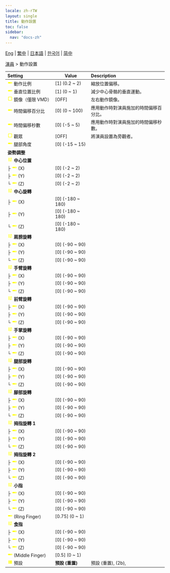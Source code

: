 ```yaml
---
locale: zh-rTW
layout: single
title: 動作設置
toc: false
sidebar:
  nav: "docs-zh"
---
```

[Eng](/dancexr/menu/2025.4/actor/actor_motion) | [繁中](/tw/dancexr/menu/2025.4/actor/actor_motion) | [日本語](/jp/dancexr/menu/2025.4/actor/actor_motion) | [한국어](/kr/dancexr/menu/2025.4/actor/actor_motion) | [简中](/zh/dancexr/menu/2025.4/actor/actor_motion)

[演員](../menu#演員) > 動作設置



| Setting | Value | Description |
| :--- | --- | :--- |
|<nobr><img src="/images/icon/ic_slider.png" alt="slider icon"/> 動作比例</nobr>| [1] (0.2 ~ 2) | 縮放位置偏移。
|<nobr><img src="/images/icon/ic_slider.png" alt="slider icon"/> 垂直位置比例</nobr>| [1] (0 ~ 1) | 減少中心骨骼的垂直運動。
|<nobr><img src="/images/icon/ic_check_off.png" alt="check off icon"/> 鏡像（僅限 VMD）</nobr>| [OFF] | 左右動作鏡像。
|<nobr><img src="/images/icon/ic_slider.png" alt="slider icon"/> 時間偏移百分比</nobr>| [0] (0 ~ 100) | 應用動作時對演員施加的時間偏移百分比。
|<nobr><img src="/images/icon/ic_slider.png" alt="slider icon"/> 時間偏移秒數</nobr>| [0] (-5 ~ 5) | 應用動作時對演員施加的時間偏移秒數。
|<nobr><img src="/images/icon/ic_check_off.png" alt="check off icon"/> 觀眾</nobr>| [OFF] | 將演員設置為旁觀者。
|<nobr><img src="/images/icon/ic_slider.png" alt="slider icon"/> 腿部角度</nobr>| [0] (-15 ~ 15) | 
|<nobr> <b>姿勢調整</b></nobr>|| 
|<nobr><img src="/images/icon/ic_tune.png" alt="tune icon"/> <b>中心位置</b></nobr>| | 
|<nobr>├&nbsp;<img src="/images/icon/ic_slider.png" alt="slider icon"/> (X)</nobr>| [0] (-2 ~ 2) | 
|<nobr>├&nbsp;<img src="/images/icon/ic_slider.png" alt="slider icon"/> (Y)</nobr>| [0] (-2 ~ 2) | 
|<nobr>└&nbsp;<img src="/images/icon/ic_slider.png" alt="slider icon"/> (Z)</nobr>| [0] (-2 ~ 2) | 
|<nobr><img src="/images/icon/ic_tune.png" alt="tune icon"/> <b>中心旋轉</b></nobr>| | 
|<nobr>├&nbsp;<img src="/images/icon/ic_slider.png" alt="slider icon"/> (X)</nobr>| [0] (-180 ~ 180) | 
|<nobr>├&nbsp;<img src="/images/icon/ic_slider.png" alt="slider icon"/> (Y)</nobr>| [0] (-180 ~ 180) | 
|<nobr>└&nbsp;<img src="/images/icon/ic_slider.png" alt="slider icon"/> (Z)</nobr>| [0] (-180 ~ 180) | 
|<nobr><img src="/images/icon/ic_tune.png" alt="tune icon"/> <b>肩膀旋轉</b></nobr>| | 
|<nobr>├&nbsp;<img src="/images/icon/ic_slider.png" alt="slider icon"/> (X)</nobr>| [0] (-90 ~ 90) | 
|<nobr>├&nbsp;<img src="/images/icon/ic_slider.png" alt="slider icon"/> (Y)</nobr>| [0] (-90 ~ 90) | 
|<nobr>└&nbsp;<img src="/images/icon/ic_slider.png" alt="slider icon"/> (Z)</nobr>| [0] (-90 ~ 90) | 
|<nobr><img src="/images/icon/ic_tune.png" alt="tune icon"/> <b>手臂旋轉</b></nobr>| | 
|<nobr>├&nbsp;<img src="/images/icon/ic_slider.png" alt="slider icon"/> (X)</nobr>| [0] (-90 ~ 90) | 
|<nobr>├&nbsp;<img src="/images/icon/ic_slider.png" alt="slider icon"/> (Y)</nobr>| [0] (-90 ~ 90) | 
|<nobr>└&nbsp;<img src="/images/icon/ic_slider.png" alt="slider icon"/> (Z)</nobr>| [0] (-90 ~ 90) | 
|<nobr><img src="/images/icon/ic_tune.png" alt="tune icon"/> <b>前臂旋轉</b></nobr>| | 
|<nobr>├&nbsp;<img src="/images/icon/ic_slider.png" alt="slider icon"/> (X)</nobr>| [0] (-90 ~ 90) | 
|<nobr>├&nbsp;<img src="/images/icon/ic_slider.png" alt="slider icon"/> (Y)</nobr>| [0] (-90 ~ 90) | 
|<nobr>└&nbsp;<img src="/images/icon/ic_slider.png" alt="slider icon"/> (Z)</nobr>| [0] (-90 ~ 90) | 
|<nobr><img src="/images/icon/ic_tune.png" alt="tune icon"/> <b>手掌旋轉</b></nobr>| | 
|<nobr>├&nbsp;<img src="/images/icon/ic_slider.png" alt="slider icon"/> (X)</nobr>| [0] (-90 ~ 90) | 
|<nobr>├&nbsp;<img src="/images/icon/ic_slider.png" alt="slider icon"/> (Y)</nobr>| [0] (-90 ~ 90) | 
|<nobr>└&nbsp;<img src="/images/icon/ic_slider.png" alt="slider icon"/> (Z)</nobr>| [0] (-90 ~ 90) | 
|<nobr><img src="/images/icon/ic_tune.png" alt="tune icon"/> <b>腿部旋轉</b></nobr>| | 
|<nobr>├&nbsp;<img src="/images/icon/ic_slider.png" alt="slider icon"/> (X)</nobr>| [0] (-90 ~ 90) | 
|<nobr>├&nbsp;<img src="/images/icon/ic_slider.png" alt="slider icon"/> (Y)</nobr>| [0] (-90 ~ 90) | 
|<nobr>└&nbsp;<img src="/images/icon/ic_slider.png" alt="slider icon"/> (Z)</nobr>| [0] (-90 ~ 90) | 
|<nobr><img src="/images/icon/ic_tune.png" alt="tune icon"/> <b>腳部旋轉</b></nobr>| | 
|<nobr>├&nbsp;<img src="/images/icon/ic_slider.png" alt="slider icon"/> (X)</nobr>| [0] (-90 ~ 90) | 
|<nobr>├&nbsp;<img src="/images/icon/ic_slider.png" alt="slider icon"/> (Y)</nobr>| [0] (-90 ~ 90) | 
|<nobr>└&nbsp;<img src="/images/icon/ic_slider.png" alt="slider icon"/> (Z)</nobr>| [0] (-90 ~ 90) | 
|<nobr><img src="/images/icon/ic_tune.png" alt="tune icon"/> <b>拇指旋轉 1</b></nobr>| | 
|<nobr>├&nbsp;<img src="/images/icon/ic_slider.png" alt="slider icon"/> (X)</nobr>| [0] (-90 ~ 90) | 
|<nobr>├&nbsp;<img src="/images/icon/ic_slider.png" alt="slider icon"/> (Y)</nobr>| [0] (-90 ~ 90) | 
|<nobr>└&nbsp;<img src="/images/icon/ic_slider.png" alt="slider icon"/> (Z)</nobr>| [0] (-90 ~ 90) | 
|<nobr><img src="/images/icon/ic_tune.png" alt="tune icon"/> <b>拇指旋轉 2</b></nobr>| | 
|<nobr>├&nbsp;<img src="/images/icon/ic_slider.png" alt="slider icon"/> (X)</nobr>| [0] (-90 ~ 90) | 
|<nobr>├&nbsp;<img src="/images/icon/ic_slider.png" alt="slider icon"/> (Y)</nobr>| [0] (-90 ~ 90) | 
|<nobr>└&nbsp;<img src="/images/icon/ic_slider.png" alt="slider icon"/> (Z)</nobr>| [0] (-90 ~ 90) | 
|<nobr><img src="/images/icon/ic_tune.png" alt="tune icon"/> <b>小指</b></nobr>| | 
|<nobr>├&nbsp;<img src="/images/icon/ic_slider.png" alt="slider icon"/> (X)</nobr>| [0] (-90 ~ 90) | 
|<nobr>├&nbsp;<img src="/images/icon/ic_slider.png" alt="slider icon"/> (Y)</nobr>| [0] (-90 ~ 90) | 
|<nobr>└&nbsp;<img src="/images/icon/ic_slider.png" alt="slider icon"/> (Z)</nobr>| [0] (-90 ~ 90) | 
|<nobr><img src="/images/icon/ic_slider.png" alt="slider icon"/> (Ring Finger)</nobr>| [0.75] (0 ~ 1) | 
|<nobr><img src="/images/icon/ic_tune.png" alt="tune icon"/> <b>食指</b></nobr>| | 
|<nobr>├&nbsp;<img src="/images/icon/ic_slider.png" alt="slider icon"/> (X)</nobr>| [0] (-90 ~ 90) | 
|<nobr>├&nbsp;<img src="/images/icon/ic_slider.png" alt="slider icon"/> (Y)</nobr>| [0] (-90 ~ 90) | 
|<nobr>└&nbsp;<img src="/images/icon/ic_slider.png" alt="slider icon"/> (Z)</nobr>| [0] (-90 ~ 90) | 
|<nobr><img src="/images/icon/ic_slider.png" alt="slider icon"/> (Middle Finger)</nobr>| [0.5] (0 ~ 1) | 
|<nobr><img src="/images/icon/ic_list.png" alt="list icon"/> 預設</nobr>| **預設 (重置)** | 預設 (重置), (2b),  |
